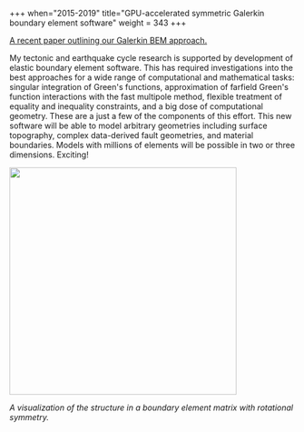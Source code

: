 +++
when="2015-2019"
title="GPU-accelerated symmetric Galerkin boundary element software"
weight = 343
+++

[A recent paper outlining our Galerkin BEM approach.](https://eartharxiv.org/xzhuk/)

My tectonic and earthquake cycle research is supported by development of elastic boundary element software. This has required investigations into the best approaches for a wide range of computational and mathematical tasks: singular integration of Green's functions, approximation of farfield Green's function interactions with the fast multipole method, flexible treatment of equality and inequality constraints, and a big dose of computational geometry. These are a just a few of the components of this effort. This new software will be able to model arbitrary geometries including surface topography, complex data-derived fault geometries, and material boundaries. Models with millions of elements will be possible in two or three dimensions. Exciting!

<img src="/images/matrix.png" style="width: 400px;"/>

*A visualization of the structure in a boundary element matrix with rotational symmetry.*
